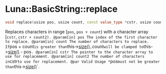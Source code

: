 # Luna::BasicString::replace

```c++
void replace(usize pos, usize count, const value_type *cstr, usize count2)
```

Replaces characters in range [`pos`, `pos + count`) with a character array [`cstr`, `cstr + count2). @param[in] pos The index of the first character to replace. @param[in] count The number of characters to replace. If`pos + count`is greater than`this->[size()](class_luna_1_1_basic_string_1a79348f1b7c06b34052b42656a0279429.md)`,`count`will be clamped to`this->[size()](class_luna_1_1_basic_string_1a79348f1b7c06b34052b42656a0279429.md) - pos`. @param[in] cstr The pointer to the character array to use for replacement. @param[in] count2 The number of characters in`cstr`to use for replacement. @par Valid Usage *`pos`must not be greater than`this->[size()](class_luna_1_1_basic_string_1a79348f1b7c06b34052b42656a0279429.md)`. 

